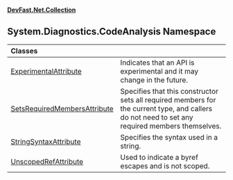#### [DevFast.Net.Collection](index.md 'index')

## System.Diagnostics.CodeAnalysis Namespace

| Classes | |
| :--- | :--- |
| [ExperimentalAttribute](System.Diagnostics.CodeAnalysis.ExperimentalAttribute.md 'System.Diagnostics.CodeAnalysis.ExperimentalAttribute') | Indicates that an API is experimental and it may change in the future. |
| [SetsRequiredMembersAttribute](System.Diagnostics.CodeAnalysis.SetsRequiredMembersAttribute.md 'System.Diagnostics.CodeAnalysis.SetsRequiredMembersAttribute') | Specifies that this constructor sets all required members for the current type, and callers do not need to set any required members themselves. |
| [StringSyntaxAttribute](System.Diagnostics.CodeAnalysis.StringSyntaxAttribute.md 'System.Diagnostics.CodeAnalysis.StringSyntaxAttribute') | Specifies the syntax used in a string. |
| [UnscopedRefAttribute](System.Diagnostics.CodeAnalysis.UnscopedRefAttribute.md 'System.Diagnostics.CodeAnalysis.UnscopedRefAttribute') | Used to indicate a byref escapes and is not scoped. |
